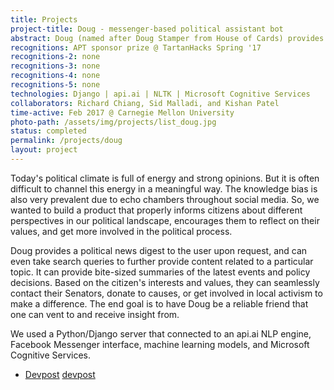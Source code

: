 ```yaml
---
title: Projects
project-title: Doug - messenger-based political assistant bot
abstract: Doug (named after Doug Stamper from House of Cards) provides a political news digest to users upon request across the Facebook Messenger interface. Based on the citizen's interests and values, they can seamlessly contact their senators, donate to causes, or get involved in local activism to make a difference. 
recognitions: APT sponsor prize @ TartanHacks Spring '17
recognitions-2: none
recognitions-3: none
recognitions-4: none
recognitions-5: none
technologies: Django | api.ai | NLTK | Microsoft Cognitive Services
collaborators: Richard Chiang, Sid Malladi, and Kishan Patel
time-active: Feb 2017 @ Carnegie Mellon University
photo-path: /assets/img/projects/list_doug.jpg
status: completed
permalink: /projects/doug
layout: project
---
```


Today's political climate is full of energy and strong opinions. But it is often difficult to channel this energy in a meaningful way. The knowledge bias is also very prevalent due to echo chambers throughout social media. So, we wanted to build a product that properly informs citizens about different perspectives in our political landscape, encourages them to reflect on their values, and get more involved in the political process.

Doug provides a political news digest to the user upon request, and can even take search queries to further provide content related to a particular topic. It can provide bite-sized summaries of the latest events and policy decisions. Based on the citizen's interests and values, they can seamlessly contact their Senators, donate to causes, or get involved in local activism to make a difference. The end goal is to have Doug be a reliable friend that one can vent to and receive insight from.

We used a Python/Django server that connected to an api.ai NLP engine, Facebook Messenger interface, machine learning models, and Microsoft Cognitive Services.

* <i class="fa fa-laptop" aria-hidden="true"></i> [Devpost] [devpost]

[devpost]: https://devpost.com/software/doug